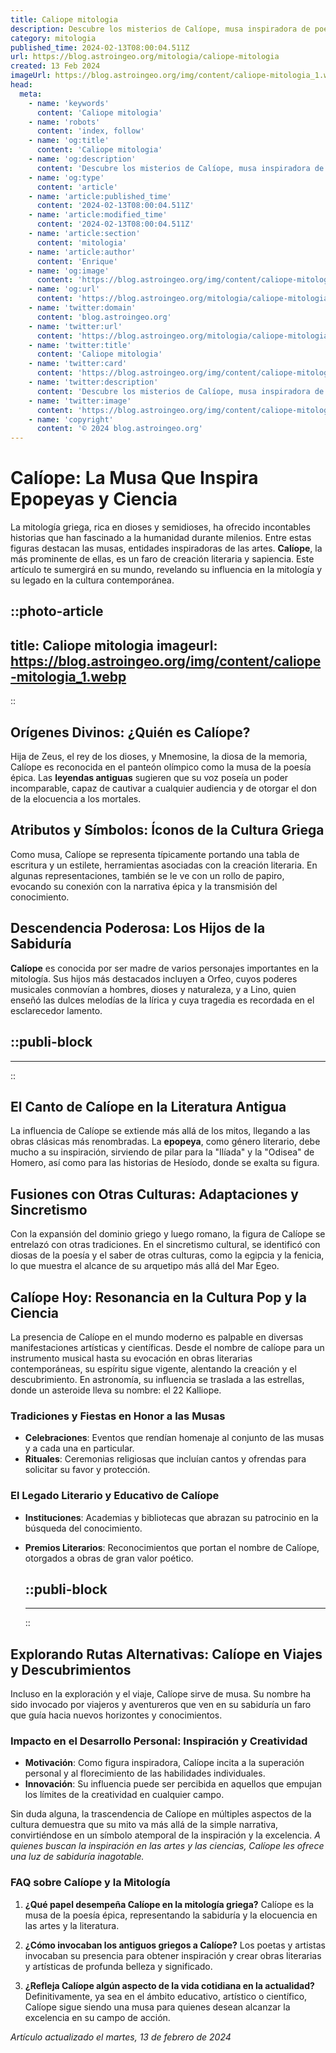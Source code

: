 ```yaml
---
title: Caliope mitologia
description: Descubre los misterios de Calíope, musa inspiradora de poetas y músicos en la mitología griega. Profundiza en su historia y poder.
category: mitologia
published_time: 2024-02-13T08:00:04.511Z
url: https://blog.astroingeo.org/mitologia/caliope-mitologia
created: 13 Feb 2024
imageUrl: https://blog.astroingeo.org/img/content/caliope-mitologia_1.webp
head:
  meta:
    - name: 'keywords'
      content: 'Caliope mitologia'
    - name: 'robots'
      content: 'index, follow'
    - name: 'og:title'
      content: 'Caliope mitologia'
    - name: 'og:description'
      content: 'Descubre los misterios de Calíope, musa inspiradora de poetas y músicos en la mitología griega. Profundiza en su historia y poder.'
    - name: 'og:type'
      content: 'article'
    - name: 'article:published_time'
      content: '2024-02-13T08:00:04.511Z'
    - name: 'article:modified_time'
      content: '2024-02-13T08:00:04.511Z'
    - name: 'article:section'
      content: 'mitologia'
    - name: 'article:author'
      content: 'Enrique'
    - name: 'og:image'
      content: 'https://blog.astroingeo.org/img/content/caliope-mitologia_1.webp'
    - name: 'og:url'
      content: 'https://blog.astroingeo.org/mitologia/caliope-mitologia'
    - name: 'twitter:domain'
      content: 'blog.astroingeo.org'
    - name: 'twitter:url'
      content: 'https://blog.astroingeo.org/mitologia/caliope-mitologia'
    - name: 'twitter:title'
      content: 'Caliope mitologia'
    - name: 'twitter:card'
      content: 'https://blog.astroingeo.org/img/content/caliope-mitologia_1.webp'
    - name: 'twitter:description'
      content: 'Descubre los misterios de Calíope, musa inspiradora de poetas y músicos en la mitología griega. Profundiza en su historia y poder.'
    - name: 'twitter:image'
      content: 'https://blog.astroingeo.org/img/content/caliope-mitologia_1.webp'
    - name: 'copyright'
      content: '© 2024 blog.astroingeo.org'
---
```

# Calíope: La Musa Que Inspira Epopeyas y Ciencia

La mitología griega, rica en dioses y semidioses, ha ofrecido incontables historias que han fascinado a la humanidad durante milenios. Entre estas figuras destacan las musas, entidades inspiradoras de las artes. **Calíope**, la más prominente de ellas, es un faro de creación literaria y sapiencia. Este artículo te sumergirá en su mundo, revelando su influencia en la mitología y su legado en la cultura contemporánea.


::photo-article
---
title: Caliope mitologia
imageurl: https://blog.astroingeo.org/img/content/caliope-mitologia_1.webp
---
::


## Orígenes Divinos: ¿Quién es Calíope?

Hija de Zeus, el rey de los dioses, y Mnemosine, la diosa de la memoria, Calíope es reconocida en el panteón olímpico como la musa de la poesía épica. Las **leyendas antiguas** sugieren que su voz poseía un poder incomparable, capaz de cautivar a cualquier audiencia y de otorgar el don de la elocuencia a los mortales.

## Atributos y Símbolos: Íconos de la Cultura Griega

Como musa, Calíope se representa típicamente portando una tabla de escritura y un estilete, herramientas asociadas con la creación literaria. En algunas representaciones, también se le ve con un rollo de papiro, evocando su conexión con la narrativa épica y la transmisión del conocimiento.

## Descendencia Poderosa: Los Hijos de la Sabiduría

**Calíope** es conocida por ser madre de varios personajes importantes en la mitología. Sus hijos más destacados incluyen a Orfeo, cuyos poderes musicales conmovían a hombres, dioses y naturaleza, y a Lino, quien enseñó las dulces melodías de la lírica y cuya tragedia es recordada en el esclarecedor lamento.


  ::publi-block
  ---
  ---
  ::
  
  
## El Canto de Calíope en la Literatura Antigua

La influencia de Calíope se extiende más allá de los mitos, llegando a las obras clásicas más renombradas. La **epopeya**, como género literario, debe mucho a su inspiración, sirviendo de pilar para la "Ilíada" y la "Odisea" de Homero, así como para las historias de Hesíodo, donde se exalta su figura.

## Fusiones con Otras Culturas: Adaptaciones y Sincretismo

Con la expansión del dominio griego y luego romano, la figura de Calíope se entrelazó con otras tradiciones. En el sincretismo cultural, se identificó con diosas de la poesía y el saber de otras culturas, como la egipcia y la fenicia, lo que muestra el alcance de su arquetipo más allá del Mar Egeo.

## Calíope Hoy: Resonancia en la Cultura Pop y la Ciencia

La presencia de Calíope en el mundo moderno es palpable en diversas manifestaciones artísticas y científicas. Desde el nombre de calíope para un instrumento musical hasta su evocación en obras literarias contemporáneas, su espíritu sigue vigente, alentando la creación y el descubrimiento. En astronomía, su influencia se traslada a las estrellas, donde un asteroide lleva su nombre: el 22 Kalliope.

### Tradiciones y Fiestas en Honor a las Musas

- **Celebraciones**: Eventos que rendían homenaje al conjunto de las musas y a cada una en particular.
- **Rituales**: Ceremonias religiosas que incluían cantos y ofrendas para solicitar su favor y protección.

### El Legado Literario y Educativo de Calíope

- **Instituciones**: Academias y bibliotecas que abrazan su patrocinio en la búsqueda del conocimiento.
- **Premios Literarios**: Reconocimientos que portan el nombre de Calíope, otorgados a obras de gran valor poético.


  ::publi-block
  ---
  ---
  ::
  
  
## Explorando Rutas Alternativas: Calíope en Viajes y Descubrimientos

Incluso en la exploración y el viaje, Calíope sirve de musa. Su nombre ha sido invocado por viajeros y aventureros que ven en su sabiduría un faro que guía hacia nuevos horizontes y conocimientos.

### Impacto en el Desarrollo Personal: Inspiración y Creatividad

- **Motivación**: Como figura inspiradora, Calíope incita a la superación personal y al florecimiento de las habilidades individuales.
- **Innovación**: Su influencia puede ser percibida en aquellos que empujan los límites de la creatividad en cualquier campo.

Sin duda alguna, la trascendencia de Calíope en múltiples aspectos de la cultura demuestra que su mito va más allá de la simple narrativa, convirtiéndose en un símbolo atemporal de la inspiración y la excelencia. *A quienes buscan la inspiración en las artes y las ciencias, Calíope les ofrece una luz de sabiduría inagotable.*

### FAQ sobre Calíope y la Mitología

1. **¿Qué papel desempeña Calíope en la mitología griega?**
   Calíope es la musa de la poesía épica, representando la sabiduría y la elocuencia en las artes y la literatura.

2. **¿Cómo invocaban los antiguos griegos a Calíope?**
   Los poetas y artistas invocaban su presencia para obtener inspiración y crear obras literarias y artísticas de profunda belleza y significado.

3. **¿Refleja Calíope algún aspecto de la vida cotidiana en la actualidad?**
   Definitivamente, ya sea en el ámbito educativo, artístico o científico, Calíope sigue siendo una musa para quienes desean alcanzar la excelencia en su campo de acción.

_Artículo actualizado el martes, 13 de febrero de 2024_